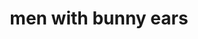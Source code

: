 ---
layout: smileys&emotion
title: men with bunny ears
emoji: men_with_bunny_ears
permalink: 👯‍♂️.html
image: assets/img/3moji/men_with_bunny_ears.png
---